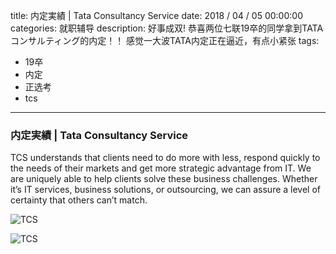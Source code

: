 title: 内定実績 | Tata Consultancy Service
date: 2018 / 04 / 05 00:00:00
categories: 就职辅导
description: 好事成双! 恭喜两位七联19卒的同学拿到TATAコンサルティング的内定！！ 感觉一大波TATA内定正在逼近，有点小紧张
tags: 
- 19卒
- 内定
- 正选考
- tcs

---

### 内定実績 | Tata Consultancy Service

TCS understands that clients need to do more with less, respond quickly to the needs of their markets and get more strategic advantage from IT. We are uniquely able to help clients solve these business challenges. Whether it’s IT services, business solutions, or outsourcing, we can assure a level of certainty that others can’t match.

![TCS](http://wx4.sinaimg.cn/mw690/a9a40e85gy1fq24pevoqzj20qo0u0dhg.jpg)

![TCS](http://wx3.sinaimg.cn/mw690/a9a40e85gy1fq24pdea2rj20qo1bf7ag.jpg)